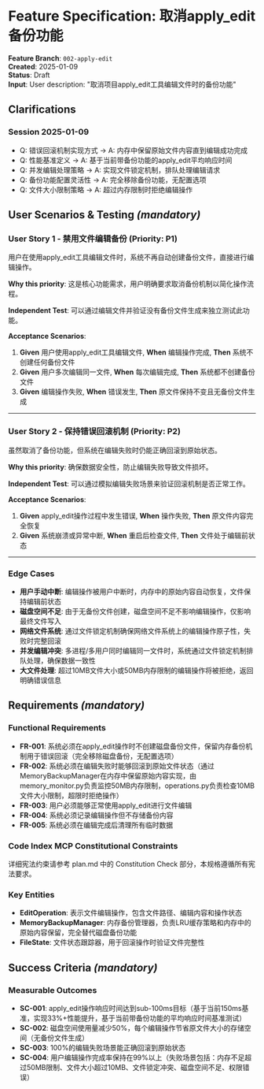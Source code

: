 # Feature Specification: 取消apply_edit备份功能

**Feature Branch**: `002-apply-edit`  
**Created**: 2025-01-09  
**Status**: Draft  
**Input**: User description: "取消项目apply_edit工具编辑文件时的备份功能"

## Clarifications

### Session 2025-01-09

- Q: 错误回滚机制实现方式 → A: 内存中保留原始文件内容直到编辑成功完成
- Q: 性能基准定义 → A: 基于当前带备份功能的apply_edit平均响应时间
- Q: 并发编辑处理策略 → A: 实现文件锁定机制，排队处理编辑请求
- Q: 备份功能配置灵活性 → A: 完全移除备份功能，无配置选项
- Q: 文件大小限制策略 → A: 超过内存限制时拒绝编辑操作

## User Scenarios & Testing *(mandatory)*

### User Story 1 - 禁用文件编辑备份 (Priority: P1)

用户在使用apply_edit工具编辑文件时，系统不再自动创建备份文件，直接进行编辑操作。

**Why this priority**: 这是核心功能需求，用户明确要求取消备份机制以简化操作流程。

**Independent Test**: 可以通过编辑文件并验证没有备份文件生成来独立测试此功能。

**Acceptance Scenarios**:

1. **Given** 用户使用apply_edit工具编辑文件, **When** 编辑操作完成, **Then** 系统不创建任何备份文件
2. **Given** 用户多次编辑同一文件, **When** 每次编辑完成, **Then** 系统都不创建备份文件
3. **Given** 编辑操作失败, **When** 错误发生, **Then** 原文件保持不变且无备份文件生成

---

### User Story 2 - 保持错误回滚机制 (Priority: P2)

虽然取消了备份功能，但系统在编辑失败时仍能正确回滚到原始状态。

**Why this priority**: 确保数据安全性，防止编辑失败导致文件损坏。

**Independent Test**: 可以通过模拟编辑失败场景来验证回滚机制是否正常工作。

**Acceptance Scenarios**:

1. **Given** apply_edit操作过程中发生错误, **When** 操作失败, **Then** 原文件内容完全恢复
2. **Given** 系统崩溃或异常中断, **When** 重启后检查文件, **Then** 文件处于编辑前状态

---

### Edge Cases

- **用户手动中断**: 编辑操作被用户中断时，内存中的原始内容自动恢复，文件保持编辑前状态
- **磁盘空间不足**: 由于无备份文件创建，磁盘空间不足不影响编辑操作，仅影响最终文件写入
- **网络文件系统**: 通过文件锁定机制确保网络文件系统上的编辑操作原子性，失败时完整回滚
- **并发编辑冲突**: 多进程/多用户同时编辑同一文件时，系统通过文件锁定机制排队处理，确保数据一致性
- **大文件处理**: 超过10MB文件大小或50MB内存限制的编辑操作将被拒绝，返回明确错误信息

## Requirements *(mandatory)*

### Functional Requirements

- **FR-001**: 系统必须在apply_edit操作时不创建磁盘备份文件，保留内存备份机制用于错误回滚（完全移除磁盘备份，无配置选项）
- **FR-002**: 系统必须在编辑失败时能够回滚到原始文件状态（通过MemoryBackupManager在内存中保留原始内容实现，由memory_monitor.py负责监控50MB内存限制，operations.py负责检查10MB文件大小限制，超限时拒绝操作）  
- **FR-003**: 用户必须能够正常使用apply_edit进行文件编辑
- **FR-004**: 系统必须记录编辑操作但不存储备份内容
- **FR-005**: 系统必须在编辑完成后清理所有临时数据

### Code Index MCP Constitutional Constraints

详细宪法约束请参考 plan.md 中的 Constitution Check 部分，本规格遵循所有宪法要求。

### Key Entities

- **EditOperation**: 表示文件编辑操作，包含文件路径、编辑内容和操作状态
- **MemoryBackupManager**: 内存备份管理器，负责LRU缓存策略和内存中的原始内容保留，完全替代磁盘备份功能
- **FileState**: 文件状态跟踪器，用于回滚操作时验证文件完整性

## Success Criteria *(mandatory)*

### Measurable Outcomes

- **SC-001**: apply_edit操作响应时间达到sub-100ms目标（基于当前150ms基准，实现33%+性能提升，基于当前带备份功能的平均响应时间基准测试）
- **SC-002**: 磁盘空间使用量减少50%，每个编辑操作节省原文件大小的存储空间（无备份文件生成）
- **SC-003**: 100%的编辑失败场景能正确回滚到原始状态
- **SC-004**: 用户编辑操作完成率保持在99%以上（失败场景包括：内存不足超过50MB限制、文件大小超过10MB、文件锁定冲突、磁盘空间不足、权限错误）